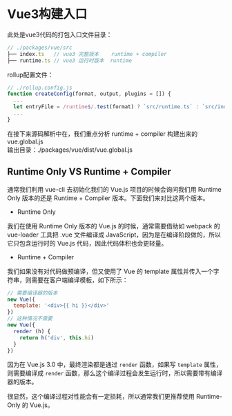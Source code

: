 # Vue3构建入口
此处是vue3代码的打包入口文件目录：
``` js
// ./packages/vue/src
├── index.ts   // vue3 完整版本    runtime + compiler
├── runtime.ts // vue3 运行时版本  runtime
```
rollup配置文件：
```js
// ./rollup.config.js
function createConfig(format, output, plugins = []) {
  ...
  let entryFile = /runtime$/.test(format) ? `src/runtime.ts` : `src/index.ts`
  ...
}
```
在接下来源码解析中在，我们重点分析 runtime + compiler 构建出来的 vue.global.js  
输出目录：./packages/vue/dist/vue.global.js
## Runtime Only VS Runtime + Compiler 

通常我们利用 vue-cli 去初始化我们的 Vue.js 项目的时候会询问我们用 Runtime Only 版本的还是 Runtime + Compiler 版本。下面我们来对比这两个版本。
 
- Runtime Only

我们在使用 Runtime Only 版本的 Vue.js 的时候，通常需要借助如 webpack 的 vue-loader 工具把 .vue 文件编译成 JavaScript，因为是在编译阶段做的，所以它只包含运行时的 Vue.js 代码，因此代码体积也会更轻量。

- Runtime + Compiler

我们如果没有对代码做预编译，但又使用了 Vue 的 template 属性并传入一个字符串，则需要在客户端编译模板，如下所示：

```js
// 需要编译器的版本
new Vue({
  template: '<div>{{ hi }}</div>'
})
// 这种情况不需要
new Vue({
  render (h) {
    return h('div', this.hi)
  }
})
```

因为在 Vue.js 3.0 中，最终渲染都是通过 `render` 函数，如果写 `template` 属性，则需要编译成 `render` 函数，那么这个编译过程会发生运行时，所以需要带有编译器的版本。

很显然，这个编译过程对性能会有一定损耗，所以通常我们更推荐使用 Runtime-Only 的 Vue.js。
